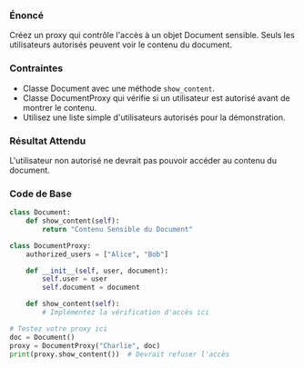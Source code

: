 ### Énoncé

Créez un proxy qui contrôle l'accès à un objet Document sensible. Seuls les utilisateurs autorisés peuvent voir le contenu du document.

### Contraintes

- Classe Document avec une méthode ```show_content```.
- Classe DocumentProxy qui vérifie si un utilisateur est autorisé avant de montrer le contenu.
- Utilisez une liste simple d'utilisateurs autorisés pour la démonstration.

### Résultat Attendu

L'utilisateur non autorisé ne devrait pas pouvoir accéder au contenu du document.

### Code de Base

```python
class Document:
    def show_content(self):
        return "Contenu Sensible du Document"

class DocumentProxy:
    authorized_users = ["Alice", "Bob"]

    def __init__(self, user, document):
        self.user = user
        self.document = document

    def show_content(self):
        # Implémentez la vérification d'accès ici

# Testez votre proxy ici
doc = Document()
proxy = DocumentProxy("Charlie", doc)
print(proxy.show_content())  # Devrait refuser l'accès
```